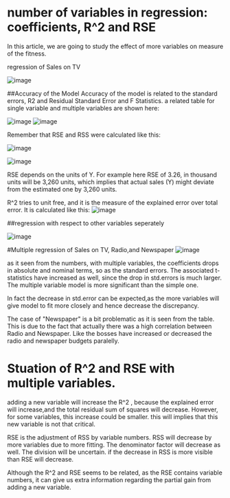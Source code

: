 # number of variables in regression: coefficients, R^2  and RSE

In this article, we are going to study the effect of more variables on measure of the fitness. 

regression of Sales on TV 

![image](https://user-images.githubusercontent.com/61835051/137634745-c19479f3-5b39-424b-8160-2014fb05f22c.png)


##Accuracy of the Model
Accuracy of the model is related to the standard errors, R2 and Residual Standard Error and F Statistics. a related table for single variable and multiple variables are shown here:

![image](https://user-images.githubusercontent.com/61835051/137634986-9acb8795-d5ba-4220-84c5-16d6920fa7e5.png) ![image](https://user-images.githubusercontent.com/61835051/137669105-b2257fc5-3c34-410c-a66f-c281c7a28b91.png)


Remember that RSE and RSS were calculated like this:

![image](https://user-images.githubusercontent.com/61835051/137635023-33355591-d6e5-49a2-bacc-0c9cca9f6b4d.png)

![image](https://user-images.githubusercontent.com/61835051/137635043-5a1d3649-f2ea-4072-a34e-3449fb08d0dc.png)

RSE depends on the units of Y. For example here RSE of 3.26, in thousand units will be 3,260 units, which implies that actual sales (Y) might deviate from the estimated one by 3,260 units. 

R^2 tries to unit free, and it is the measure of the explained error over total error. It is calculated like this: 
![image](https://user-images.githubusercontent.com/61835051/137635197-6c65af9b-a4a2-4c6e-92a2-a358ef9034cc.png)

##regression with respect to other variables seperately

![image](https://user-images.githubusercontent.com/61835051/137643212-46844ebf-3c35-4d49-94b2-70ea9e320ed3.png)

#Multiple regression of Sales on TV, Radio,and Newspaper
![image](https://user-images.githubusercontent.com/61835051/137643327-bc99e6d6-82a6-4f2a-b094-f3eba26cd908.png)

as it seen from the numbers, with multiple variables, the coefficients drops in absolute and nominal terms, so as the standard errors. The  associated t-statistics have increased as well, since the drop in std.errors is much larger. The multiple variable model is more significant than the simple one. 

In fact the decrease in std.error can be expected,as the more variables will give model to fit more closely and hence decrease the discrepancy.

The case of "Newspaper" is a bit problematic as it is seen from the table. This is due to the fact that actually  there was a high correlation between Radio and Newspaper. Like the bosses have increased or decreased the radio and newspaper budgets paralelly. 

# Stuation of R^2 and RSE with multiple variables.

adding a new variable will increase the R^2 , because the explained error will increase,and the total residual sum of squares will decrease. However, for some variables, this increase could be smaller. this will implies that this new variable is not that critical. 

RSE is the adjustment of RSS by variable numbers. RSS will decrease by more variables due to more fitting. The denominator factor will decrease as well. The division will be uncertain. if the decrease in RSS is more visible than RSE will decrease. 

Although the R^2 and RSE seems to be related, as the RSE contains variable numbers, it can give us extra information regarding the partial gain from adding a new variable. 

